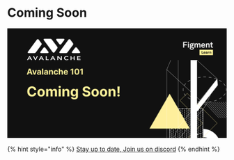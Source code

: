 # Coming Soon

![](../../.gitbook/assets/zzzavalanche.jpg)

{% hint style="info" %}
[Stay up to date, Join us on discord](https://discord.gg/fszyM7K)
{% endhint %}
